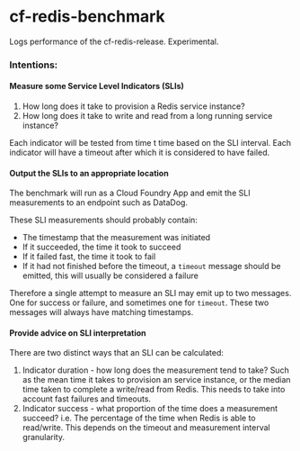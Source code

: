 # cf-redis-benchmark

Logs performance of the cf-redis-release. Experimental.

### Intentions:

#### Measure some Service Level Indicators (SLIs)
1. How long does it take to provision a Redis service instance?
2. How long does it take to write and read from a long running service instance?

Each indicator will be tested from time t time based on the SLI interval.
Each indicator will have a timeout after which it is considered to have failed.

#### Output the SLIs to an appropriate location
The benchmark will run as a Cloud Foundry App and emit the SLI measurements to an endpoint such as DataDog.

These SLI measurements should probably contain:

- The timestamp that the measurement was initiated
- If it succeeded, the time it took to succeed
- If it failed fast, the time it took to fail
- If it had not finished before the timeout, a `timeout` message should be emitted, this will usually be considered a failure

Therefore a single attempt to measure an SLI may emit up to two messages. One for success or failure, and sometimes one for `timeout`. These two messages will always have matching timestamps.

#### Provide advice on SLI interpretation
There are two distinct ways that an SLI can be calculated:
1. Indicator duration - how long does the measurement tend to take? Such as the mean time it takes to provision an 
service instance, or the median time taken to complete a write/read from Redis. This needs to take into account fast 
failures and timeouts.
2. Indicator success - what proportion of the time does a measurement succeed? i.e. The percentage of the time when 
Redis is able to read/write. This depends on the timeout and measurement interval granularity.
